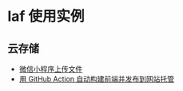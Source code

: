 
# laf 使用实例







## 云存储
- [微信小程序上传文件](/zh/examples/wxmp-upload.md)
- [用 GitHub Action 自动构建前端并发布到网站托管](/zh/examples/website-hosting-ci-cd.md)